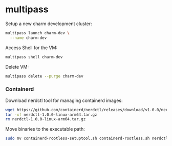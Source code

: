 # multipass

Setup a new charm development cluster:
```bash
multipass launch charm-dev \
  --name charm-dev
```

Access Shell for the VM:
```bash
multipass shell charm-dev
```

Delete VM:
```bash
multipass delete --purge charm-dev
```

### Containerd

Download nerdctl tool for managing containerd images:
```bash
wget https://github.com/containerd/nerdctl/releases/download/v1.0.0/nerdctl-1.0.0-linux-arm64.tar.gz
tar -xf nerdctl-1.0.0-linux-arm64.tar.gz
rm nerdctl-1.0.0-linux-arm64.tar.gz
```

Move binaries to the executable path:
```bash
sudo mv containerd-rootless-setuptool.sh containerd-rootless.sh nerdctl /usr/local/bin/
```
